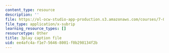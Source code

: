 ```yaml
---
content_type: resource
description: ''
file: https://ol-ocw-studio-app-production.s3.amazonaws.com/courses/7-01sc-fundamentals-of-biology-fall-2011/ee4afc4af1e756468001f0b298134f2b_tMr9XH64rtM.vtt
file_type: application/x-subrip
learning_resource_types: []
resourcetype: Other
title: 3play caption file
uid: ee4afc4a-f1e7-5646-8001-f0b298134f2b
---
```

